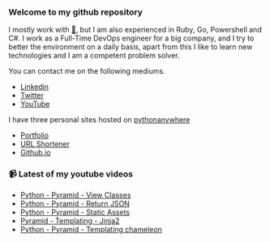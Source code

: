 ### Welcome to my github repository

I mostly work with [:snake:](https://www.python.org/), but I am also experienced in Ruby, Go, Powershell and C#. I work as a Full-Time DevOps engineer for a big company, and I try to better the environment on a daily basis, apart from this I like to learn new technologies and I am a competent problem solver.

You can contact me on the following mediums.
- [Linkedin](https://www.linkedin.com/in/r3ap3rpy)
- [Twitter](https://twitter.com/r3ap3rpy)
- [YouTube](https://www.youtube.com/channel/UC1qkMXH8d2I9DDAtBSeEHqg)

I have three personal sites hosted on [pythonanywhere](https://www.pythonanywhere.com/)
- [Portfolio](http://r3ap3rpy.pythonanywhere.com/)
- [URL Shortener](http://shortenpy.pythonanywhere.com/)
- [Github.io](https://r3ap3rpy.github.io/)

### :video_camera: Latest of my youtube videos
<!-- YOUTUBE:START -->
- [Python - Pyramid - View Classes](https://www.youtube.com/watch?v=NkryAppNJDU)
- [Python - Pyramid - Return JSON](https://www.youtube.com/watch?v=zSQIH6BT7TI)
- [Python - Pyramid - Static Assets](https://www.youtube.com/watch?v=G0m8OGGSgwM)
- [Pyramid - Templating - Jinja2](https://www.youtube.com/watch?v=kNu7SnLVuyQ)
- [Python - Pyramid - Templating chameleon](https://www.youtube.com/watch?v=_4J-NCp_Dmk)
<!-- YOUTUBE:END -->

